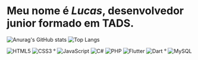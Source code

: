 # **Meu nome é *Lucas*, desenvolvedor junior formado em TADS.**

![Anurag's GitHub stats](https://github-readme-stats.vercel.app/api?username=lucaswyassumoto&theme=dracula&show_icons=true)
![Top Langs](https://github-readme-stats.vercel.app/api/top-langs/?username=lucaswyassumoto&layout=compact&langs_count=6&theme=dracula)

![HTML5](https://img.shields.io/badge/HTML5-E34F26?style=for-the-badge&logo=html5&logoColor=white)
![CSS3](https://img.shields.io/badge/CSS3-1572B6?style=for-the-badge&logo=css3&logoColor=white) °
![JavaScript](https://img.shields.io/badge/JavaScript-F7DF1E?style=for-the-badge&logo=javascript&logoColor=black)
![C#](https://img.shields.io/badge/C%23-239120?style=for-the-badge&logo=c-sharp&logoColor=white)
![PHP](https://img.shields.io/badge/PHP-777BB4?style=for-the-badge&logo=php&logoColor=white)
![Flutter](https://img.shields.io/badge/Flutter-02569B?style=for-the-badge&logo=flutter&logoColor=white)
![Dart](https://img.shields.io/badge/Dart-0175C2?style=for-the-badge&logo=dart&logoColor=white) °
![MySQL](https://img.shields.io/badge/MySQL-00000F?style=for-the-badge&logo=mysql&logoColor=white)
